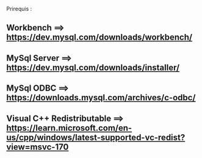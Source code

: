 Prirequis :

## Workbench       ==> https://dev.mysql.com/downloads/workbench/
## MySql Server    ==> https://dev.mysql.com/downloads/installer/
## MySql ODBC      ==> https://downloads.mysql.com/archives/c-odbc/
## Visual C++ Redistributable      ==> https://learn.microsoft.com/en-us/cpp/windows/latest-supported-vc-redist?view=msvc-170
